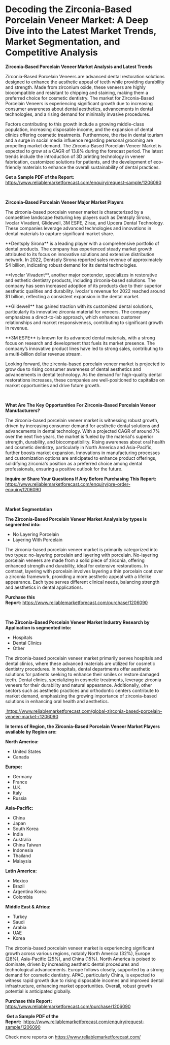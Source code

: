 <p><h1>Decoding the Zirconia-Based Porcelain Veneer Market: A Deep Dive into the Latest Market Trends, Market Segmentation, and Competitive Analysis</h1></p><p><strong>Zirconia-Based Porcelain Veneer Market Analysis and Latest Trends</strong></p>
<p><p>Zirconia-Based Porcelain Veneers are advanced dental restoration solutions designed to enhance the aesthetic appeal of teeth while providing durability and strength. Made from zirconium oxide, these veneers are highly biocompatible and resistant to chipping and staining, making them a preferred choice for cosmetic dentistry. The market for Zirconia-Based Porcelain Veneers is experiencing significant growth due to increasing consumer awareness about dental aesthetics, advancements in dental technologies, and a rising demand for minimally invasive procedures.</p><p>Factors contributing to this growth include a growing middle-class population, increasing disposable income, and the expansion of dental clinics offering cosmetic treatments. Furthermore, the rise in dental tourism and a surge in social media influence regarding personal grooming are propelling market demand. The Zirconia-Based Porcelain Veneer Market is expected to grow at a CAGR of 13.8% during the forecast period. The latest trends include the introduction of 3D printing technology in veneer fabrication, customized solutions for patients, and the development of eco-friendly materials to enhance the overall sustainability of dental practices.</p></p>
<p><strong>Get a Sample PDF of the Report:&nbsp;</strong> <a href="https://www.reliablemarketforecast.com/enquiry/request-sample/1206090?utm_campaign=2325&utm_medium=2&utm_source=Github&utm_content=ia&utm_term=05032025&utm_id=zirconia-based-porcelain-veneer">https://www.reliablemarketforecast.com/enquiry/request-sample/1206090</a></p>
<p>&nbsp;</p>
<p><strong>Zirconia-Based Porcelain Veneer Major Market Players</strong></p>
<p><p>The zirconia-based porcelain veneer market is characterized by a competitive landscape featuring key players such as Dentsply Sirona, Ivoclar Vivadent, Glidewell, 3M ESPE, Zirae, and Upcera Dental Technology. These companies leverage advanced technologies and innovations in dental materials to capture significant market share.</p><p>**Dentsply Sirona** is a leading player with a comprehensive portfolio of dental products. The company has experienced steady market growth attributed to its focus on innovative solutions and extensive distribution network. In 2022, Dentsply Sirona reported sales revenue of approximately $4 billion, indicating robust demand for its dental technologies.</p><p>**Ivoclar Vivadent**, another major contender, specializes in restorative and esthetic dentistry products, including zirconia-based solutions. The company has seen increased adoption of its products due to their superior aesthetic qualities and durability. Ivoclar's revenue for 2022 reached around $1 billion, reflecting a consistent expansion in the dental market.</p><p>**Glidewell** has gained traction with its customized dental solutions, particularly its innovative zirconia material for veneers. The company emphasizes a direct-to-lab approach, which enhances customer relationships and market responsiveness, contributing to significant growth in revenue.</p><p>**3M ESPE** is known for its advanced dental materials, with a strong focus on research and development that fuels its market presence. The company’s innovative product lines have led to strong sales, contributing to a multi-billion dollar revenue stream.</p><p>Looking forward, the zirconia-based porcelain veneer market is projected to grow due to rising consumer awareness of dental aesthetics and advancements in dental technology. As the demand for high-quality dental restorations increases, these companies are well-positioned to capitalize on market opportunities and drive future growth.</p></p>
<p>&nbsp;</p>
<p><strong>What Are The Key Opportunities For Zirconia-Based Porcelain Veneer Manufacturers?</strong></p>
<p><p>The zirconia-based porcelain veneer market is witnessing robust growth, driven by increasing consumer demand for aesthetic dental solutions and advancements in dental technology. With a projected CAGR of around 7% over the next five years, the market is fueled by the material's superior strength, durability, and biocompatibility. Rising awareness about oral health and cosmetic dentistry, particularly in North America and Asia-Pacific, further boosts market expansion. Innovations in manufacturing processes and customization options are anticipated to enhance product offerings, solidifying zirconia's position as a preferred choice among dental professionals, ensuring a positive outlook for the future.</p></p>
<p><strong>Inquire or Share Your Questions If Any Before Purchasing This Report:</strong> <a href="https://www.reliablemarketforecast.com/enquiry/pre-order-enquiry/1206090?utm_campaign=2325&utm_medium=2&utm_source=Github&utm_content=ia&utm_term=05032025&utm_id=zirconia-based-porcelain-veneer">https://www.reliablemarketforecast.com/enquiry/pre-order-enquiry/1206090</a></p>
<p>&nbsp;</p>
<p><strong>Market Segmentation</strong></p>
<p><strong>The Zirconia-Based Porcelain Veneer Market Analysis by types is segmented into:</strong></p>
<p><ul><li>No Layering Porcelain</li><li>Layering With Porcelain</li></ul></p>
<p><p>The zirconia-based porcelain veneer market is primarily categorized into two types: no-layering porcelain and layering with porcelain. No-layering porcelain veneers are made from a solid piece of zirconia, offering enhanced strength and durability, ideal for extensive restorations. In contrast, layering with porcelain involves layering a thin porcelain coat over a zirconia framework, providing a more aesthetic appeal with a lifelike appearance. Each type serves different clinical needs, balancing strength and aesthetics in dental applications.</p></p>
<p><strong>Purchase this Report:&nbsp;</strong><a href="https://www.reliablemarketforecast.com/purchase/1206090?utm_campaign=2325&utm_medium=2&utm_source=Github&utm_content=ia&utm_term=05032025&utm_id=zirconia-based-porcelain-veneer">https://www.reliablemarketforecast.com/purchase/1206090</a></p>
<p>&nbsp;</p>
<p><strong>The Zirconia-Based Porcelain Veneer Market Industry Research by Application is segmented into:</strong></p>
<p><ul><li>Hospitals</li><li>Dental Clinics</li><li>Other</li></ul></p>
<p><p>The zirconia-based porcelain veneer market primarily serves hospitals and dental clinics, where these advanced materials are utilized for cosmetic dentistry procedures. In hospitals, dental departments offer aesthetic solutions for patients seeking to enhance their smiles or restore damaged teeth. Dental clinics, specializing in cosmetic treatments, leverage zirconia veneers for their durability and natural appearance. Additionally, other sectors such as aesthetic practices and orthodontic centers contribute to market demand, emphasizing the growing importance of zirconia-based solutions in enhancing oral health and aesthetics.</p></p>
<p><a href="https://www.reliablemarketforecast.com/global-zirconia-based-porcelain-veneer-market-r1206090?utm_campaign=2325&utm_medium=2&utm_source=Github&utm_content=ia&utm_term=05032025&utm_id=zirconia-based-porcelain-veneer">&nbsp;https://www.reliablemarketforecast.com/global-zirconia-based-porcelain-veneer-market-r1206090</a></p>
<p><strong>In terms of Region, the Zirconia-Based Porcelain Veneer Market Players available by Region are:</strong></p>
<p>
    <p> <strong> North America: </strong>
        <ul>
            <li>United States</li>
            <li>Canada</li>
        </ul>
        </p> 
    <p> <strong> Europe: </strong>
        <ul>
            <li>Germany</li>
            <li>France</li>
            <li>U.K.</li>
            <li>Italy</li>
            <li>Russia</li>
        </ul>
        </p> 
    <p> <strong> Asia-Pacific: </strong>
        <ul>
            <li>China</li>
            <li>Japan</li>
            <li>South Korea</li>
            <li>India</li>
            <li>Australia</li>
            <li>China Taiwan</li>
            <li>Indonesia</li>
            <li>Thailand</li>
            <li>Malaysia</li>
        </ul>
        </p> 
    <p> <strong> Latin America: </strong>
        <ul>
            <li>Mexico</li>
            <li>Brazil</li>
            <li>Argentina Korea</li>
            <li>Colombia</li>
        </ul>
        </p> 
    <p> <strong> Middle East & Africa: </strong>
        <ul>
            <li>Turkey</li>
            <li>Saudi</li>
            <li>Arabia</li>
            <li>UAE</li>
            <li>Korea</li>
        </ul>
    </p>
    </p>
<p><p>The zirconia-based porcelain veneer market is experiencing significant growth across various regions, notably North America (32%), Europe (28%), Asia-Pacific (25%), and China (15%). North America is poised to dominate, driven by increasing aesthetic dental procedures and technological advancements. Europe follows closely, supported by a strong demand for cosmetic dentistry. APAC, particularly China, is expected to witness rapid growth due to rising disposable incomes and improved dental infrastructure, enhancing market opportunities. Overall, robust growth potential is anticipated globally.</p></p>
<p><strong>Purchase this Report: </strong><a href="https://www.reliablemarketforecast.com/purchase/1206090?utm_campaign=2325&utm_medium=2&utm_source=Github&utm_content=ia&utm_term=05032025&utm_id=zirconia-based-porcelain-veneer">https://www.reliablemarketforecast.com/purchase/1206090</a></p>
<p>&nbsp;<strong>Get a Sample PDF of the Report:&nbsp;&nbsp;</strong><a href="https://www.reliablemarketforecast.com/enquiry/request-sample/1206090?utm_campaign=2325&utm_medium=2&utm_source=Github&utm_content=ia&utm_term=05032025&utm_id=zirconia-based-porcelain-veneer">https://www.reliablemarketforecast.com/enquiry/request-sample/1206090</a></p>
<p><strong></strong></p>
<p>Check more reports on <a href="https://www.reliablemarketforecast.com/?utm_campaign=2325&utm_medium=2&utm_source=Github&utm_content=ia&utm_term=05032025&utm_id=zirconia-based-porcelain-veneer">https://www.reliablemarketforecast.com/</a></p>
